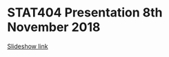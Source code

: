 # STAT404 Presentation 8th November 2018

[Slideshow link](https://adamingwersen.github.io/bayes-project/index)
